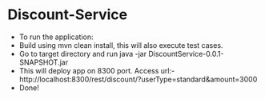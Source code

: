 # Discount-Service
- To run the application:
- Build using mvn clean install, this will also execute test cases.
- Go to target directory and run java -jar DiscountService-0.0.1-SNAPSHOT.jar
- This will deploy app on 8300 port. Access url:- http://localhost:8300/rest/discount/?userType=standard&amount=3000
- Done!




